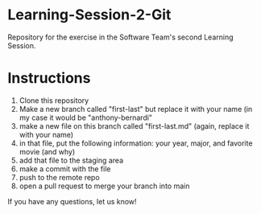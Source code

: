 # Learning-Session-2-Git

Repository for the exercise in the Software Team's second Learning Session.

# Instructions

1. Clone this repository
2. Make a new branch called "first-last" but replace it with your name (in my case it would be "anthony-bernardi"
3. make a new file on this branch called "first-last.md" (again, replace it with your name)
4. in that file, put the following information: your year, major, and favorite movie (and why)
5. add that file to the staging area
6. make a commit with the file
7. push to the remote repo
8. open a pull request to merge your branch into main

If you have any questions, let us know!
